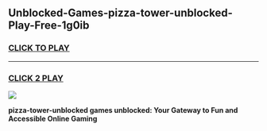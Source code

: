 
## Unblocked-Games-pizza-tower-unblocked-Play-Free-1g0ib
<h3>
<a href="https://premium76.site?title=pizza-tower-unblocked&ref=20M">CLICK TO PLAY</a></h3>
<hr>

<h3>
<a href="https://premium76.site?title=pizza-tower-unblocked&ref=20M">CLICK 2 PLAY</a>
  
</h3>

<a href="https://premium76.site?title=pizza-tower-unblocked&ref=19M"><img src="https://clearcache.store/games.png"></a>


**pizza-tower-unblocked games unblocked: Your Gateway to Fun and Accessible Online Gaming**
